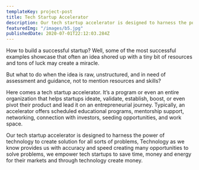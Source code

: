 ```yaml
---
templateKey: project-post
title: Tech Startup Accelerator
description: Our tech startup accelerator is designed to harness the power of technology to create solution for all sorts of problems,
featuredImg: "/images/b5.jpg"
publishedDate: 2020-07-01T22:12:03.284Z
---
```


How to build a successful startup? Well, some of the most successful examples showcase that often an idea shored up with a tiny bit of resources and tons of luck may create a miracle.

But what to do when the idea is raw, unstructured, and in need of assessment and guidance, not to mention resources and skills?

Here comes a tech startup accelerator. It’s a program or even an entire organization that helps startups ideate, validate, establish, boost, or even pivot their product and lead it on an entrepreneurial journey. Typically, an accelerator offers scheduled educational programs, mentorship support, networking, connection with investors, seeding opportunities, and work space.

Our tech startup accelerator is designed to harness the power of technology to create solution for all sorts of problems, Technology as we know provides us with accuracy and speed creating many opportunities to solve problems, we empower tech startups to save time, money and energy for their markets and through technology create money.
